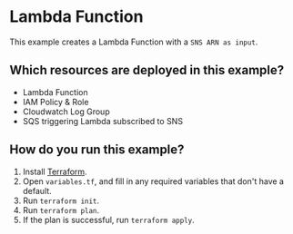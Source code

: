 # Lambda Function

This example creates a Lambda Function with a `SNS ARN as input`.

## Which resources are deployed in this example?

* Lambda Function
* IAM Policy & Role
* Cloudwatch Log Group
* SQS triggering Lambda subscribed to SNS 

## How do you run this example?

1. Install [Terraform](https://www.terraform.io/).
1. Open `variables.tf`,  and fill in any required variables that don't have a
default.
1. Run `terraform init`.
1. Run `terraform plan`.
1. If the plan is successful, run `terraform apply`.
